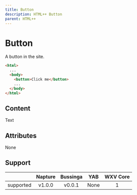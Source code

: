 ```yaml
---
title: Button
description: HTML++ Button
parent: HTML++
---
```

# Button

A button in the site.

```html
<html>
  ...
  <body>
    <button>Click me</button>
    ...
  </body>
</html>
```

## Content

Text

## Attributes

None

## Support

|           | Napture                  | Bussinga                 | YAB                    | WXV Core            |
| --------- | :----------------------: | :----------------------: | :--------------------: | :-----------------: |
| supported | <span full>v1.0.0</span> | <span full>v0.0.1</span> | <span none>None</span> | <span full>1</span> |
